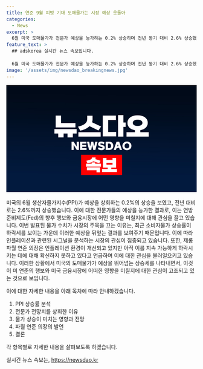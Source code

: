 ```yaml
---
title: 연준 9월 피벗 기대 도매물가는 시장 예상 웃돌아
categories:
  - News
excerpt: >
  6월 미국 도매물가가 전문가 예상을 능가하는 0.2% 상승하며 전년 동기 대비 2.6% 상승했다. 이는 연준의 기준금리 인하 기대와 대조적인 결과로 보여, 물가 상승에 대한 경계심을 불러일으키고 있다. 이는 최근 소비자물가의 하락세와는 대조적이며, 인플레이션 압력의 여전함을 시사하며, 투자자들의 관심을 끌고 있다. 연준 의장은 인플레이션 환경이 개선되고 있다고 언급하며 온건한 물가 상승세를 강조했지만, 물가 상승에 대한 경계심을 품고 있는 모습으로 보인다.
feature_text: >
  ## adskorea 실시간 뉴스 속보입니다.

  6월 미국 도매물가가 전문가 예상을 능가하는 0.2% 상승하며 전년 동기 대비 2.6% 상승했다. 이는 연준의 기준금리 인하 기대와 대조적인 결과로 보여, 물가 상승에 대한 경계심을 불러일으키고 있다. 이는 최근 소비자물가의 하락세와는 대조적이며, 인플레이션 압력의 여전함을 시사하며, 투자자들의 관심을 끌고 있다. 연준 의장은 인플레이션 환경이 개선되고 있다고 언급하며 온건한 물가 상승세를 강조했지만, 물가 상승에 대한 경계심을 품고 있는 모습으로 보인다.
image: '/assets/img/newsdao_breakingnews.jpg'
---
```


<p><img src="/assets/img/newsdao_breakingnews.jpg" alt="adskorea 속보" /></p>

<p>미국의 6월 생산자물가지수(PPI)가 예상을 상회하는 0.2%의 상승을 보였고, 전년 대비로는 2.6%까지 상승했습니다. 이에 대한 전문가들의 예상을 능가한 결과로, 이는 연방준비제도(Fed)의 향후 행보와 금융시장에 어떤 영향을 미칠지에 대해 관심을 끌고 있습니다. 이번 발표된 물가 수치가 시장의 주목을 끄는 이유는, 최근 소비자물가 상승률이 하락세를 보이는 가운데 이러한 예상을 뒤엎는 결과를 보여주기 때문입니다. 이에 따라 인플레이션과 관련된 시그널을 분석하는 시장의 관심이 집중되고 있습니다. 또한, 제롬 파월 연준 의장은 인플레이션 환경이 개선되고 있지만 아직 이를 지속 가능하게 하락시키는 데에 대해 확신하지 못하고 있다고 언급하며 이에 대한 관심을 불러일으키고 있습니다. 이러한 상황에서 미국의 도매물가가 예상을 뛰어넘는 상승세를 나타내면서, 이것이 미 연준의 행보와 미국 금융시장에 어떠한 영향을 미칠지에 대한 관심이 고조되고 있는 것으로 보입니다. </p>

<p>이에 대한 자세한 내용을 아래 목차에 따라 안내하겠습니다. </p>

<ol>
<li>PPI 상승률 분석</li>
<li>전문가 전망치를 상회한 이유</li>
<li>물가 상승이 미치는 영향과 전망</li>
<li>파월 연준 의장의 발언</li>
<li>결론</li>
</ol>

<p>각 항목별로 자세한 내용을 살펴보도록 하겠습니다.</p>
실시간 뉴스 속보는, <a href="https://newsdao.kr" rel="dofollow">https://newsdao.kr</a>


